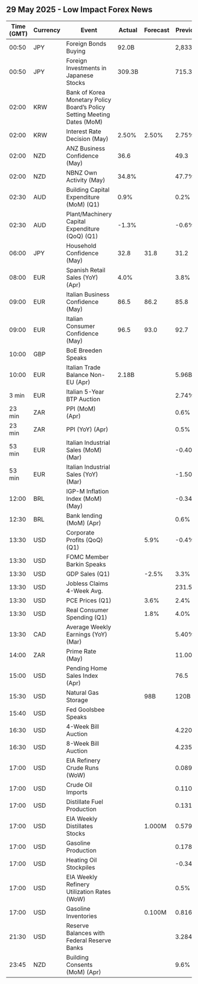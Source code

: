 ## 29 May 2025 - Low Impact Forex News

| Time (GMT) | Currency | Event | Actual | Forecast | Previous |
|------|----------|-------|--------|----------|----------|
| 00:50 | JPY | Foreign Bonds Buying | 92.0B |  | 2,833.9B |
| 00:50 | JPY | Foreign Investments in Japanese Stocks | 309.3B |  | 715.3B |
| 02:00 | KRW | Bank of Korea Monetary Policy Board’s Policy Setting Meeting Dates (MoM) |  |  |  |
| 02:00 | KRW | Interest Rate Decision (May) | 2.50% | 2.50% | 2.75% |
| 02:00 | NZD | ANZ Business Confidence (May) | 36.6 |  | 49.3 |
| 02:00 | NZD | NBNZ Own Activity (May) | 34.8% |  | 47.7% |
| 02:30 | AUD | Building Capital Expenditure (MoM) (Q1) | 0.9% |  | 0.2% |
| 02:30 | AUD | Plant/Machinery Capital Expenditure (QoQ) (Q1) | -1.3% |  | -0.6% |
| 06:00 | JPY | Household Confidence (May) | 32.8 | 31.8 | 31.2 |
| 08:00 | EUR | Spanish Retail Sales (YoY) (Apr) | 4.0% |  | 3.8% |
| 09:00 | EUR | Italian Business Confidence (May) | 86.5 | 86.2 | 85.8 |
| 09:00 | EUR | Italian Consumer Confidence (May) | 96.5 | 93.0 | 92.7 |
| 10:00 | GBP | BoE Breeden Speaks |  |  |  |
| 10:00 | EUR | Italian Trade Balance Non-EU (Apr) | 2.18B |  | 5.96B |
| 3 min | EUR | Italian 5-Year BTP Auction |  |  | 2.74% |
| 23 min | ZAR | PPI (MoM) (Apr) |  |  | 0.6% |
| 23 min | ZAR | PPI (YoY) (Apr) |  |  | 0.5% |
| 53 min | EUR | Italian Industrial Sales (MoM) (Mar) |  |  | -0.40% |
| 53 min | EUR | Italian Industrial Sales (YoY) (Mar) |  |  | -1.50% |
| 12:00 | BRL | IGP-M Inflation Index (MoM) (May) |  |  | -0.34% |
| 12:30 | BRL | Bank lending (MoM) (Apr) |  |  | 0.6% |
| 13:30 | USD | Corporate Profits (QoQ) (Q1) |  | 5.9% | -0.4% |
| 13:30 | USD | FOMC Member Barkin Speaks |  |  |  |
| 13:30 | USD | GDP Sales (Q1) |  | -2.5% | 3.3% |
| 13:30 | USD | Jobless Claims 4-Week Avg. |  |  | 231.50K |
| 13:30 | USD | PCE Prices (Q1) |  | 3.6% | 2.4% |
| 13:30 | USD | Real Consumer Spending (Q1) |  | 1.8% | 4.0% |
| 13:30 | CAD | Average Weekly Earnings (YoY) (Mar) |  |  | 5.40% |
| 14:00 | ZAR | Prime Rate (May) |  |  | 11.00% |
| 15:00 | USD | Pending Home Sales Index (Apr) |  |  | 76.5 |
| 15:30 | USD | Natural Gas Storage |  | 98B | 120B |
| 15:40 | USD | Fed Goolsbee Speaks |  |  |  |
| 16:30 | USD | 4-Week Bill Auction |  |  | 4.220% |
| 16:30 | USD | 8-Week Bill Auction |  |  | 4.235% |
| 17:00 | USD | EIA Refinery Crude Runs (WoW) |  |  | 0.089M |
| 17:00 | USD | Crude Oil Imports |  |  | 0.110M |
| 17:00 | USD | Distillate Fuel Production |  |  | 0.131M |
| 17:00 | USD | EIA Weekly Distillates Stocks |  | 1.000M | 0.579M |
| 17:00 | USD | Gasoline Production |  |  | 0.178M |
| 17:00 | USD | Heating Oil Stockpiles |  |  | -0.348M |
| 17:00 | USD | EIA Weekly Refinery Utilization Rates (WoW) |  |  | 0.5% |
| 17:00 | USD | Gasoline Inventories |  | 0.100M | 0.816M |
| 21:30 | USD | Reserve Balances with Federal Reserve Banks |  |  | 3.284T |
| 23:45 | NZD | Building Consents (MoM) (Apr) |  |  | 9.6% |
